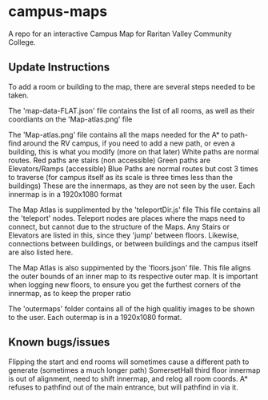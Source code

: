 # campus-maps
A repo for an interactive Campus Map for Raritan Valley Community College.

## Update Instructions
To add a room or building to the map, there are several steps needed to be taken.

The 'map-data-FLAT.json' file contains the list of all rooms, as well as their coordiants on the 'Map-atlas.png' file

The 'Map-atlas.png' file contains all the maps needed for the A* to path-find around the RV campus, if you need to add a new path, or even a building, this is what you modify (more on that later) White paths are normal routes. Red paths are stairs (non accessible) Green paths are Elevators/Ramps (accessible) Blue Paths are normal routes but cost 3 times to traverse (for campus itself as its scale is three times less than the buildings)
These are the innermaps, as they are not seen by the user. Each innermap is in a 1920x1080 format

The Map Atlas is supplimented by the 'teleportDir.js' file This file contains all the 'teleport' nodes. Teleport nodes are places where the maps need to connect, but cannot due to the structure of the Maps. Any Stairs or Elevators are listed in this, since they 'jump' between floors. Likewise, connections between buildings, or between buildings and the campus itself are also listed here.

The Map Atlas is also suppimented by the 'floors.json' file. This file aligns the outer bounds of an inner map to its respective outer map. It is important when logging new floors, to ensure you get the furthest corners of the innermap, as to keep the proper ratio

The 'outermaps' folder contains all of the high qualitiy images to be shown to the user. Each outermap is in a 1920x1080 format.

## Known bugs/issues
Flipping the start and end rooms will sometimes cause a different path to generate (sometimes a much longer path)
SomersetHall third floor innermap is out of alignment, need to shift innermap, and relog all room coords.
A* refuses to pathfind out of the main entrance, but will pathfind in via it.